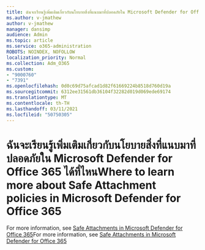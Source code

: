 ```yaml
---
title: ฉันจะเรียนรู้เพิ่มเติมเกี่ยวกับนโยบายสิ่งที่แนบมาที่ปลอดภัยใน Microsoft Defender for Office 365 ได้ที่ไหน
ms.author: v-jmathew
author: v-jmathew
manager: dansimp
audience: Admin
ms.topic: article
ms.service: o365-administration
ROBOTS: NOINDEX, NOFOLLOW
localization_priority: Normal
ms.collection: Adm_O365
ms.custom:
- "9000760"
- "7391"
ms.openlocfilehash: 0d0c69d75afcad1d82f61669224b8518d760d19a
ms.sourcegitcommit: 6312ee31561db36104f32282d019d069ede69174
ms.translationtype: MT
ms.contentlocale: th-TH
ms.lasthandoff: 03/11/2021
ms.locfileid: "50750305"
---
```

# <a name="where-to-learn-more-about-safe-attachment-policies-in-microsoft-defender-for-office-365"></a><span data-ttu-id="950df-102">ฉันจะเรียนรู้เพิ่มเติมเกี่ยวกับนโยบายสิ่งที่แนบมาที่ปลอดภัยใน Microsoft Defender for Office 365 ได้ที่ไหน</span><span class="sxs-lookup"><span data-stu-id="950df-102">Where to learn more about Safe Attachment policies in Microsoft Defender for Office 365</span></span>

<span data-ttu-id="950df-103">For more information, see [Safe Attachments in Microsoft Defender for Office 365](https://go.microsoft.com/fwlink/?linkid=2092213)</span><span class="sxs-lookup"><span data-stu-id="950df-103">For more information, see [Safe Attachments in Microsoft Defender for Office 365](https://go.microsoft.com/fwlink/?linkid=2092213)</span></span>

